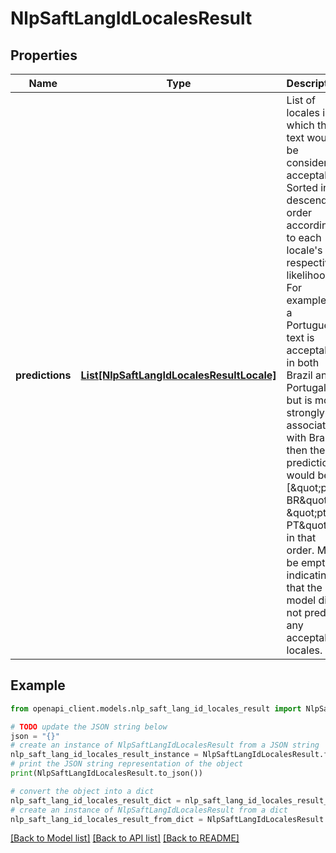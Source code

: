 # NlpSaftLangIdLocalesResult


## Properties

Name | Type | Description | Notes
------------ | ------------- | ------------- | -------------
**predictions** | [**List[NlpSaftLangIdLocalesResultLocale]**](NlpSaftLangIdLocalesResultLocale.md) | List of locales in which the text would be considered acceptable. Sorted in descending order according to each locale&#39;s respective likelihood. For example, if a Portuguese text is acceptable in both Brazil and Portugal, but is more strongly associated with Brazil, then the predictions would be [\&quot;pt-BR\&quot;, \&quot;pt-PT\&quot;], in that order. May be empty, indicating that the model did not predict any acceptable locales. | [optional] 

## Example

```python
from openapi_client.models.nlp_saft_lang_id_locales_result import NlpSaftLangIdLocalesResult

# TODO update the JSON string below
json = "{}"
# create an instance of NlpSaftLangIdLocalesResult from a JSON string
nlp_saft_lang_id_locales_result_instance = NlpSaftLangIdLocalesResult.from_json(json)
# print the JSON string representation of the object
print(NlpSaftLangIdLocalesResult.to_json())

# convert the object into a dict
nlp_saft_lang_id_locales_result_dict = nlp_saft_lang_id_locales_result_instance.to_dict()
# create an instance of NlpSaftLangIdLocalesResult from a dict
nlp_saft_lang_id_locales_result_from_dict = NlpSaftLangIdLocalesResult.from_dict(nlp_saft_lang_id_locales_result_dict)
```
[[Back to Model list]](../README.md#documentation-for-models) [[Back to API list]](../README.md#documentation-for-api-endpoints) [[Back to README]](../README.md)



